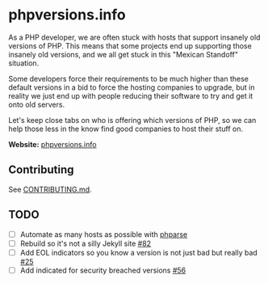 # phpversions.info

As a PHP developer, we are often stuck with hosts that support insanely old versions of PHP. This means that some
projects end up supporting those insanely old versions, and we all get stuck in this "Mexican Standoff" situation.

Some developers force their requirements to be much higher than these default versions in a bid to force the hosting
companies to upgrade, but in reality we just end up with people reducing their software to try and get it onto old 
servers.

Let's keep close tabs on who is offering which versions of PHP, so we can help those less in the know find 
good companies to host their stuff on.

**Website:** [phpversions.info](http://phpversions.info)

## Contributing

See [CONTRIBUTING.md](CONTRIBUTING.md).

## TODO 

- [ ] Automate as many hosts as possible with [phparse](https://github.com/philsturgeon/phparse)
- [ ] Rebuild so it's not a silly Jekyll site [#82](https://github.com/philsturgeon/phpversions.info/issues/82)
- [ ] Add EOL indicators so you know a version is not just bad but really bad [#25](https://github.com/philsturgeon/phpversions.info/issues/25)
- [ ] Add indicated for security breached versions [#56](https://github.com/philsturgeon/phpversions.info/issues/56)
